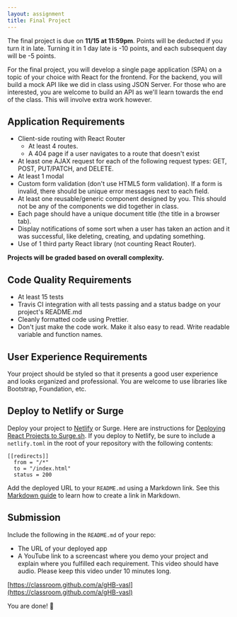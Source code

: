 ```yaml
---
layout: assignment
title: Final Project
---
```


The final project is due on **11/15 at 11:59pm**. Points will be deducted if you turn it in late. Turning it in 1 day late is -10 points, and each subsequent day will be -5 points.

For the final project, you will develop a single page application (SPA) on a topic of your choice with React for the frontend. For the backend, you will build a mock API like we did in class using JSON Server. For those who are interested, you are welcome to build an API as we'll learn towards the end of the class. This will involve extra work however.

## Application Requirements

- Client-side routing with React Router
  - At least 4 routes.
  - A 404 page if a user navigates to a route that doesn't exist
- At least one AJAX request for each of the following request types: GET, POST, PUT/PATCH, and DELETE.
- At least 1 modal
- Custom form validation (don't use HTML5 form validation). If a form is invalid, there should be unique error messages next to each field.
- At least one reusable/generic component designed by you. This should not be any of the components we did together in class.
- Each page should have a unique document title (the title in a browser tab).
- Display notifications of some sort when a user has taken an action and it was successful, like deleting, creating, and updating something.
- Use of 1 third party React library (not counting React Router).

**Projects will be graded based on overall complexity.**

## Code Quality Requirements

- At least 15 tests
- Travis CI integration with all tests passing and a status badge on your project's README.md
- Cleanly formatted code using Prettier.
- Don't just make the code work. Make it also easy to read. Write readable variable and function names.

## User Experience Requirements

Your project should be styled so that it presents a good user experience and looks organized and professional. You are welcome to use libraries like Bootstrap, Foundation, etc.

## Deploy to Netlify or Surge

Deploy your project to [Netlify](https://www.netlify.com/) or Surge. Here are instructions for [Deploying React Projects to Surge.sh](/2019/10/17/deploying-react-to-surge.html). If you deploy to Netlify, be sure to include a `netlify.toml` in the root of your repository with the following contents:

```
[[redirects]]
  from = "/*"
  to = "/index.html"
  status = 200
```

Add the deployed URL to your `README.md` using a Markdown link. See this [Markdown guide](https://www.markdownguide.org/cheat-sheet/) to learn how to create a link in Markdown.

## Submission

Include the following in the `README.md` of your repo:

- The URL of your deployed app
- A YouTube link to a screencast where you demo your project and explain where you fulfilled each requirement. This video should have audio. Please keep this video under 10 minutes long.

[https://classroom.github.com/a/gHB-vasl](https://classroom.github.com/a/gHB-vasl)

You are done! 👏
